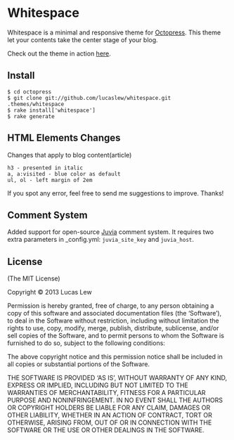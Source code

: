 Whitespace
==========
Whitespace is a minimal and responsive theme for [Octopress](http://octopress.org). This theme let your contents take the center stage of your blog.

Check out the theme in action [here](http://lucaslew.com).


Install
-------
    $ cd octopress
    $ git clone git://github.com/lucaslew/whitespace.git .themes/whitespace
    $ rake install['whitespace']
    $ rake generate


HTML Elements Changes
---------------------
Changes that apply to blog content(article)

	h3 - presented in italic
	a, a:visited - blue color as default
	ul, ol - left margin of 2em

If you spot any error, feel free to send me suggestions to improve. Thanks!


Comment System
--------------
Added support for open-source [Juvia](https://github.com/phusion/juvia) comment system. It requires two extra parameters in _config.yml: `juvia_site_key` and `juvia_host`.


License
-------
(The MIT License)

Copyright © 2013 Lucas Lew

Permission is hereby granted, free of charge, to any person obtaining a copy of this software and associated documentation files (the ‘Software’), to deal in the Software without restriction, including without limitation the rights to use, copy, modify, merge, publish, distribute, sublicense, and/or sell copies of the Software, and to permit persons to whom the Software is furnished to do so, subject to the following conditions:

The above copyright notice and this permission notice shall be included in all copies or substantial portions of the Software.

THE SOFTWARE IS PROVIDED ‘AS IS’, WITHOUT WARRANTY OF ANY KIND, EXPRESS OR IMPLIED, INCLUDING BUT NOT LIMITED TO THE WARRANTIES OF MERCHANTABILITY, FITNESS FOR A PARTICULAR PURPOSE AND NONINFRINGEMENT. IN NO EVENT SHALL THE AUTHORS OR COPYRIGHT HOLDERS BE LIABLE FOR ANY CLAIM, DAMAGES OR OTHER LIABILITY, WHETHER IN AN ACTION OF CONTRACT, TORT OR OTHERWISE, ARISING FROM, OUT OF OR IN CONNECTION WITH THE SOFTWARE OR THE USE OR OTHER DEALINGS IN THE SOFTWARE.


